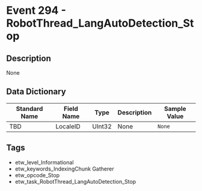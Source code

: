 # Event 294 - RobotThread_LangAutoDetection_Stop

## Description
None

## Data Dictionary
|Standard Name|Field Name|Type|Description|Sample Value|
|---|---|---|---|---|
|TBD|LocaleID|UInt32|None|`None`|

## Tags
* etw_level_Informational
* etw_keywords_IndexingChunk Gatherer
* etw_opcode_Stop
* etw_task_RobotThread_LangAutoDetection_Stop